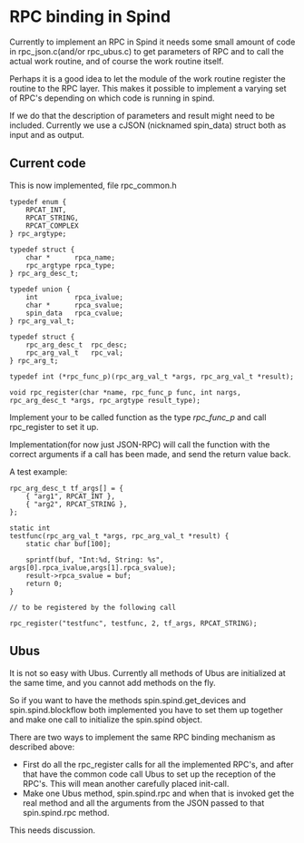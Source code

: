 # RPC binding in Spind

Currently to implement an RPC in Spind it needs some small amount of code in rpc_json.c(and/or rpc_ubus.c) to get parameters of RPC and to call the actual work routine, and of course the work routine itself.

Perhaps it is a good idea to let the module of the work routine register the routine to the RPC layer. This makes it possible to implement a varying set of RPC's depending on which code is running in spind.

If we do that the description of parameters and result might need to be included. Currently we use a cJSON (nicknamed spin_data) struct both as input and as output.

## Current code

This is now implemented, file rpc_common.h



	typedef enum {
	    RPCAT_INT,
	    RPCAT_STRING,
	    RPCAT_COMPLEX
	} rpc_argtype;
	
	typedef struct {
	    char *      rpca_name;
	    rpc_argtype rpca_type;
	} rpc_arg_desc_t;
	
	typedef union {
	    int         rpca_ivalue;
	    char *      rpca_svalue;
	    spin_data   rpca_cvalue;
	} rpc_arg_val_t;
	
	typedef struct {
	    rpc_arg_desc_t  rpc_desc;
	    rpc_arg_val_t   rpc_val;
	} rpc_arg_t;
	
	typedef int (*rpc_func_p)(rpc_arg_val_t *args, rpc_arg_val_t *result);
	
	void rpc_register(char *name, rpc_func_p func, int nargs, rpc_arg_desc_t *args, rpc_argtype result_type);
	
Implement your to be called function as the type *rpc_func_p* and call rpc_register to set it up.

Implementation(for now just JSON-RPC) will call the function with the correct arguments if a call has been made, and send the return value back.

A test example:

	rpc_arg_desc_t tf_args[] = {
	    { "arg1", RPCAT_INT },
	    { "arg2", RPCAT_STRING },
	};
	
	static int
	testfunc(rpc_arg_val_t *args, rpc_arg_val_t *result) {
	    static char buf[100];
	
	    sprintf(buf, "Int:%d, String: %s", args[0].rpca_ivalue,args[1].rpca_svalue);
	    result->rpca_svalue = buf;
	    return 0;
	}
	
	// to be registered by the following call
	
	rpc_register("testfunc", testfunc, 2, tf_args, RPCAT_STRING);

	
## Ubus

It is not so easy with Ubus. Currently all methods of Ubus are initialized at the same time, and you cannot add methods on the fly.

So if you want to have the methods spin.spind.get_devices and spin.spind.blockflow both implemented you have to set them up together and make one call to initialize the spin.spind object.

There are two ways to implement the same RPC binding mechanism as described above:
- First do all the rpc_register calls for all the implemented RPC's, and after that have the common code call Ubus to set up the reception of the RPC's. This will mean another carefully placed init-call.
- Make one Ubus method, spin.spind.rpc and when that is invoked get the real method and all the arguments from the JSON passed to that spin.spind.rpc method.

This needs discussion.
